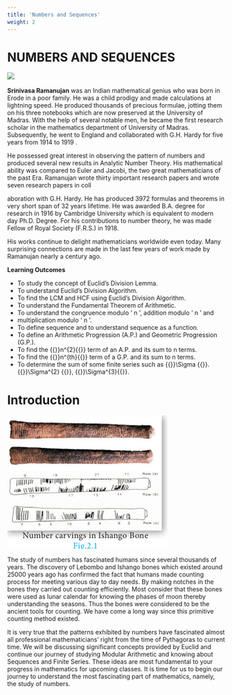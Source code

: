 ```yaml
---
title: 'Numbers and Sequences'
weight: 2
---
```


# NUMBERS AND SEQUENCES

<!-- <img src="image.png" alt="image" style="float:right; margin-right:10px;" /> -->

![](image.png)

**Srinivasa Ramanujan** was an Indian mathematical genius who was born in Erode in a poor family. He was a child prodigy and made calculations at lightning speed. He produced thousands of precious formulae, jotting them on his three notebooks which are now preserved at the University of Madras. With the help of several notable men, he became the first research scholar in the mathematics department of University of Madras. Subsequently, he went to England and collaborated with G.H. Hardy for five years from 1914 to 1919 .

He possessed great interest in observing the pattern of numbers and produced
several new results in Analytic Number Theory. His mathematical ability was compared
to Euler and Jacobi, the two great mathematicians of the past Era. Ramanujan wrote
thirty important research papers and wrote seven research papers in coll

aboration with G.H. Hardy. He has produced 3972 formulas and theorems in very short span of 32 years lifetime. He was awarded B.A. degree for research in 1916 by Cambridge University which is equivalent to modern day Ph.D. Degree. For his contributions to number theory, he was made Fellow of Royal Society (F.R.S.) in 1918.

His works continue to delight mathematicians worldwide even today. Many
surprising connections are made in the last few years of work made by Ramanujan nearly a century ago.

<!-- <div style="border: 1px solid red; padding: 10px;">  -->

**Learning Outcomes**
<!-- <img src="1.png" alt="image" style="float:right; margin-right:10px;" /> -->
<!-- ![](1.png) -->
* To study the concept of Euclid’s Division Lemma.
* To understand Euclid’s Division Algorithm.
* To find the LCM and HCF using Euclid’s Division Algorithm.
* To understand the Fundamental Theorem of Arithmetic.
* To understand the congruence modulo ‘ n ’, addition modulo ‘ n ’ and
* multiplication modulo ‘ n ’.
* To define sequence and to understand sequence as a function.
* To define an Arithmetic Progression (A.P.) and Geometric Progression (G.P.).
* To find the {{<katex>}}n^{2}{{</katex>}} term of an A.P. and its sum to n terms.
* To find the {{<katex>}}n^{th}{{</katex>}} term of a G.P. and its sum to n terms.
* To determine the sum of some finite series such as {{<katex>}}\Sigma {{</katex>}}. {{<katex>}}\Sigma^{2} {{</katex>}}, {{<katex>}}\Sigma^{3}{{</katex>}}.

# Introduction 

![](introduction.png)

The study of numbers has fascinated humans
since several thousands of years. The discovery of
Lebombo and Ishango bones which existed around
25000 years ago has confirmed the fact that humans
made counting process for meeting various day to
day needs. By making notches in the bones they
carried out counting efficiently. Most consider
that these bones were used as lunar calendar for
knowing the phases of moon thereby understanding
the seasons. Thus the bones were considered to be
the ancient tools for counting. We have come a long
way since this primitive counting method existed.

It is very true that the patterns exhibited by numbers have fascinated almost all
professional mathematicians’ right from the time of Pythagoras to current time. We will be
discussing significant concepts provided by Euclid and continue our journey of studying
Modular Arithmetic and knowing about Sequences and Finite Series. These ideas are
most fundamental to your progress in mathematics for upcoming classes. It is time for us
to begin our journey to understand the most fascinating part of mathematics, namely, the
study of numbers.
